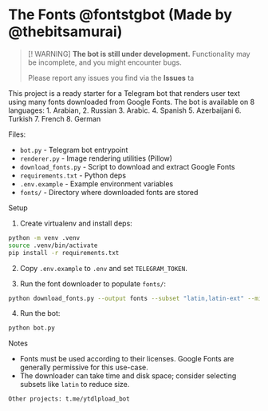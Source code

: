 # The Fonts @fontstgbot (Made by @thebitsamurai)


> [! WARNING]
> **The bot is still under development.** Functionality may be incomplete, and you might encounter bugs.
> 
> Please report any issues you find via the **Issues** ta

This project is a ready starter for a Telegram bot that renders user text using many fonts downloaded from Google Fonts. The bot is available on 8 languages: 1. Arabian, 2. Russian 3. Arabic. 4. Spanish 5. Azerbaijani 6. Turkish 7. French 8. German 

Files:
- `bot.py` - Telegram bot entrypoint
- `renderer.py` - Image rendering utilities (Pillow)
- `download_fonts.py` - Script to download and extract Google Fonts
- `requirements.txt` - Python deps
- `.env.example` - Example environment variables
- `fonts/` - Directory where downloaded fonts are stored

Setup

1. Create virtualenv and install deps:

```bash
python -m venv .venv
source .venv/bin/activate
pip install -r requirements.txt
```

2. Copy `.env.example` to `.env` and set `TELEGRAM_TOKEN`.

3. Run the font downloader to populate `fonts/`:

```bash
python download_fonts.py --output fonts --subset "latin,latin-ext" --min_quality ttf
```

4. Run the bot:

```bash
python bot.py
```

Notes
- Fonts must be used according to their licenses. Google Fonts are generally permissive for this use-case.
- The downloader can take time and disk space; consider selecting subsets like `latin` to reduce size.

```bash
Other projects: t.me/ytdlpload_bot
```
